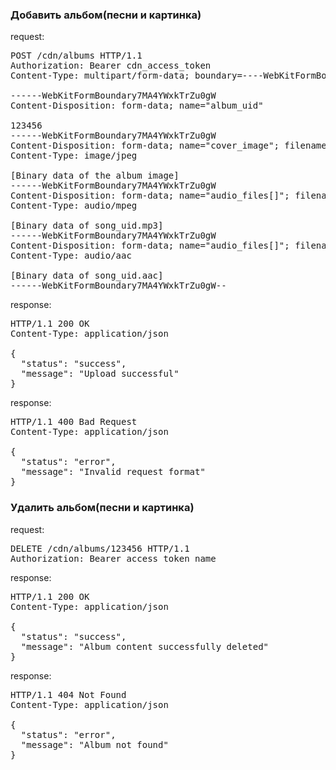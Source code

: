<h3>Добавить альбом(песни и картинка)</h3>
<p>request:</p>
<pre>
POST /cdn/albums HTTP/1.1
Authorization: Bearer cdn_access_token
Content-Type: multipart/form-data; boundary=----WebKitFormBoundary7MA4YWxkTrZu0gW<br>
------WebKitFormBoundary7MA4YWxkTrZu0gW
Content-Disposition: form-data; name="album_uid"<br>
123456
------WebKitFormBoundary7MA4YWxkTrZu0gW
Content-Disposition: form-data; name="cover_image"; filename="album_uid.jpg"
Content-Type: image/jpeg<br>
[Binary data of the album image]
------WebKitFormBoundary7MA4YWxkTrZu0gW
Content-Disposition: form-data; name="audio_files[]"; filename="song_uid.mp3"
Content-Type: audio/mpeg<br>
[Binary data of song_uid.mp3]
------WebKitFormBoundary7MA4YWxkTrZu0gW
Content-Disposition: form-data; name="audio_files[]"; filename="song_uid.aac"
Content-Type: audio/aac<br>
[Binary data of song_uid.aac]
------WebKitFormBoundary7MA4YWxkTrZu0gW--
</pre>
<p>response:</p>
<pre>
HTTP/1.1 200 OK
Content-Type: application/json<br>
{
  "status": "success",
  "message": "Upload successful"
}
</pre>
<p>response:</p>
<pre>
HTTP/1.1 400 Bad Request
Content-Type: application/json<br>
{
  "status": "error",
  "message": "Invalid request format"
}
</pre>

<h3>Удалить альбом(песни и картинка)</h3>
<p>request:</p>
<pre>
DELETE /cdn/albums/123456 HTTP/1.1
Authorization: Bearer access_token_name
</pre>
<p>response:</p>
<pre>
HTTP/1.1 200 OK
Content-Type: application/json<br>
{
  "status": "success",
  "message": "Album content successfully deleted"
}
</pre>
<p>response:</p>
<pre>
HTTP/1.1 404 Not Found
Content-Type: application/json<br>
{
  "status": "error",
  "message": "Album not found"
}
</pre>

